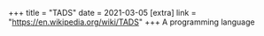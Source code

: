 +++
title = "TADS"
date = 2021-03-05
[extra]
link = "https://en.wikipedia.org/wiki/TADS"
+++
A programming language

